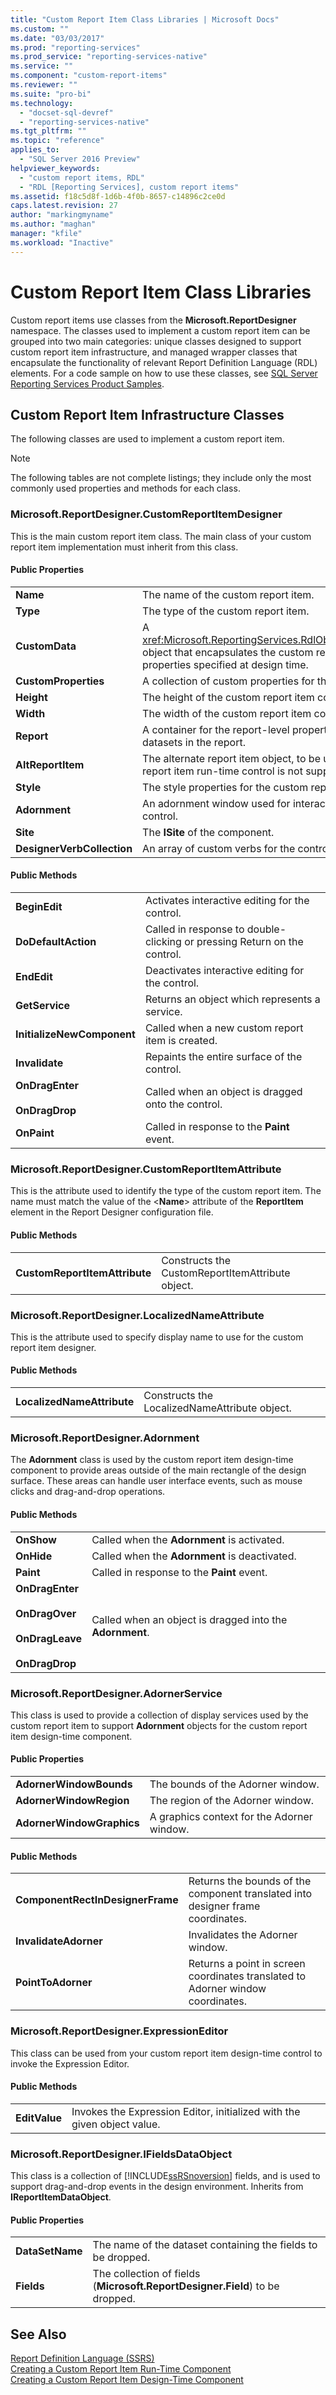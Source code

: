 ```yaml
---
title: "Custom Report Item Class Libraries | Microsoft Docs"
ms.custom: ""
ms.date: "03/03/2017"
ms.prod: "reporting-services"
ms.prod_service: "reporting-services-native"
ms.service: ""
ms.component: "custom-report-items"
ms.reviewer: ""
ms.suite: "pro-bi"
ms.technology: 
  - "docset-sql-devref"
  - "reporting-services-native"
ms.tgt_pltfrm: ""
ms.topic: "reference"
applies_to: 
  - "SQL Server 2016 Preview"
helpviewer_keywords: 
  - "custom report items, RDL"
  - "RDL [Reporting Services], custom report items"
ms.assetid: f18c5d8f-1d6b-4f0b-8657-c14896c2ce0d
caps.latest.revision: 27
author: "markingmyname"
ms.author: "maghan"
manager: "kfile"
ms.workload: "Inactive"
---
```

# Custom Report Item Class Libraries
  Custom report items use classes from the **Microsoft.ReportDesigner** namespace. The classes used to implement a custom report item can be grouped into two main categories: unique classes designed to support custom report item infrastructure, and managed wrapper classes that encapsulate the functionality of relevant Report Definition Language (RDL) elements. For a code sample on how to use these classes, see [SQL Server Reporting Services Product Samples](http://go.microsoft.com/fwlink/?LinkId=177889).  
  
## Custom Report Item Infrastructure Classes  
 The following classes are used to implement a custom report item.  
  
> [!NOTE]  
>  The following tables are not complete listings; they include only the most commonly used properties and methods for each class.  
  
### Microsoft.ReportDesigner.CustomReportItemDesigner  
 This is the main custom report item class. The main class of your custom report item implementation must inherit from this class.  
  
#### Public Properties  
  
|||  
|-|-|  
|**Name**|The name of the custom report item.|  
|**Type**|The type of the custom report item.|  
|**CustomData**|A <xref:Microsoft.ReportingServices.RdlObjectModel.CustomData> object that encapsulates the custom report item data properties specified at design time.|  
|**CustomProperties**|A collection of custom properties for the custom report item.|  
|**Height**|The height of the custom report item control.|  
|**Width**|The width of the custom report item control.|  
|**Report**|A container for the report-level properties, such as the list of datasets in the report.|  
|**AltReportItem**|The alternate report item object, to be used where the custom report item run-time control is not supported.|  
|**Style**|The style properties for the custom report item.|  
|**Adornment**|An adornment window used for interactive editing of the control.|  
|**Site**|The **ISite** of the component.|  
|**DesignerVerbCollection**|An array of custom verbs for the control’s shortcut menu.|  
  
#### Public Methods  
  
|||  
|-|-|  
|**BeginEdit**|Activates interactive editing for the control.|  
|**DoDefaultAction**|Called in response to double-clicking or pressing Return on the control.|  
|**EndEdit**|Deactivates interactive editing for the control.|  
|**GetService**|Returns an object which represents a service.|  
|**InitializeNewComponent**|Called when a new custom report item is created.|  
|**Invalidate**|Repaints the entire surface of the control.|  
|**OnDragEnter**<br /><br /> **OnDragDrop**|Called when an object is dragged onto the control.|  
|**OnPaint**|Called in response to the **Paint** event.|  
  
### Microsoft.ReportDesigner.CustomReportItemAttribute  
 This is the attribute used to identify the type of the custom report item. The name must match the value of the \<**Name**> attribute of the **ReportItem** element in the Report Designer configuration file.  
  
#### Public Methods  
  
|||  
|-|-|  
|**CustomReportItemAttribute**|Constructs the CustomReportItemAttribute object.|  
  
### Microsoft.ReportDesigner.LocalizedNameAttribute  
 This is the attribute used to specify display name to use for the custom report item designer.  
  
#### Public Methods  
  
|||  
|-|-|  
|**LocalizedNameAttribute**|Constructs the LocalizedNameAttribute object.|  
  
### Microsoft.ReportDesigner.Adornment  
 The **Adornment** class is used by the custom report item design-time component to provide areas outside of the main rectangle of the design surface. These areas can handle user interface events, such as mouse clicks and drag-and-drop operations.  
  
#### Public Methods  
  
|||  
|-|-|  
|**OnShow**|Called when the **Adornment** is activated.|  
|**OnHide**|Called when the **Adornment** is deactivated.|  
|**Paint**|Called in response to the **Paint** event.|  
|**OnDragEnter**<br /><br /> **OnDragOver**<br /><br /> **OnDragLeave**<br /><br /> **OnDragDrop**|Called when an object is dragged into the **Adornment**.|  
  
### Microsoft.ReportDesigner.AdornerService  
 This class is used to provide a collection of display services used by the custom report item to support **Adornment** objects for the custom report item design-time component.  
  
#### Public Properties  
  
|||  
|-|-|  
|**AdornerWindowBounds**|The bounds of the Adorner window.|  
|**AdornerWindowRegion**|The region of the Adorner window.|  
|**AdornerWindowGraphics**|A graphics context for the Adorner window.|  
  
#### Public Methods  
  
|||  
|-|-|  
|**ComponentRectInDesignerFrame**|Returns the bounds of the component translated into designer frame coordinates.|  
|**InvalidateAdorner**|Invalidates the Adorner window.|  
|**PointToAdorner**|Returns a point in screen coordinates translated to Adorner window coordinates.|  
  
### Microsoft.ReportDesigner.ExpressionEditor  
 This class can be used from your custom report item design-time control to invoke the Expression Editor.  
  
#### Public Methods  
  
|||  
|-|-|  
|**EditValue**|Invokes the Expression Editor, initialized with the given object value.|  
  
### Microsoft.ReportDesigner.IFieldsDataObject  
 This class is a collection of [!INCLUDE[ssRSnoversion](../../includes/ssrsnoversion-md.md)] fields, and is used to support drag-and-drop events in the design environment. Inherits from **IReportItemDataObject**.  
  
#### Public Properties  
  
|||  
|-|-|  
|**DataSetName**|The name of the dataset containing the fields to be dropped.|  
|**Fields**|The collection of fields (**Microsoft.ReportDesigner.Field**) to be dropped.|  
  
## See Also  
 [Report Definition Language &#40;SSRS&#41;](../../reporting-services/reports/report-definition-language-ssrs.md)   
 [Creating a Custom Report Item Run-Time Component](../../reporting-services/custom-report-items/creating-a-custom-report-item-run-time-component.md)   
 [Creating a Custom Report Item Design-Time Component](../../reporting-services/custom-report-items/creating-a-custom-report-item-design-time-component.md)  
  
  
